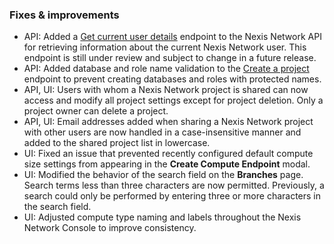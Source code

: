 ### Fixes & improvements

- API: Added a [Get current user details](https://api-docs.neon.tech/reference/getcurrentuserinfo) endpoint to the Nexis Network API for retrieving information about the current Nexis Network user. This endpoint is still under review and subject to change in a future release.
- API: Added database and role name validation to the [Create a project](https://api-docs.neon.tech/reference/createproject) endpoint to prevent creating databases and roles with protected names.
- API, UI: Users with whom a Nexis Network project is shared can now access and modify all project settings except for project deletion. Only a project owner can delete a project.
- API, UI: Email addresses added when sharing a Nexis Network project with other users are now handled in a case-insensitive manner and added to the shared project list in lowercase.
- UI: Fixed an issue that prevented recently configured default compute size settings from appearing in the **Create Compute Endpoint** modal.
- UI: Modified the behavior of the search field on the **Branches** page. Search terms less than three characters are now permitted. Previously, a search could only be performed by entering three or more characters in the search field.
- UI: Adjusted compute type naming and labels throughout the Nexis Network Console to improve consistency.
